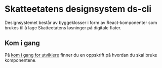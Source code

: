 # Skatteetatens designsystem ds-cli

Designsystemet består av byggeklosser i form av React-komponenter som brukes til å lage Skatteetatens løsninger på digitale flater.

## Kom i gang

På [kom i gang for utviklere](https://www.skatteetaten.no/stilogtone/designsystemet/kom-i-gang/for-utviklere/) finner du en oppskrift på hvordan du skal bruke komponentene.
